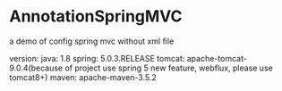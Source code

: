 # AnnotationSpringMVC
a demo of config spring mvc without xml file

version:
java: 1.8
spring: 5.0.3.RELEASE
tomcat: apache-tomcat-9.0.4(because of project use spring 5 new feature, webflux, please use tomcat8+)
maven: apache-maven-3.5.2
